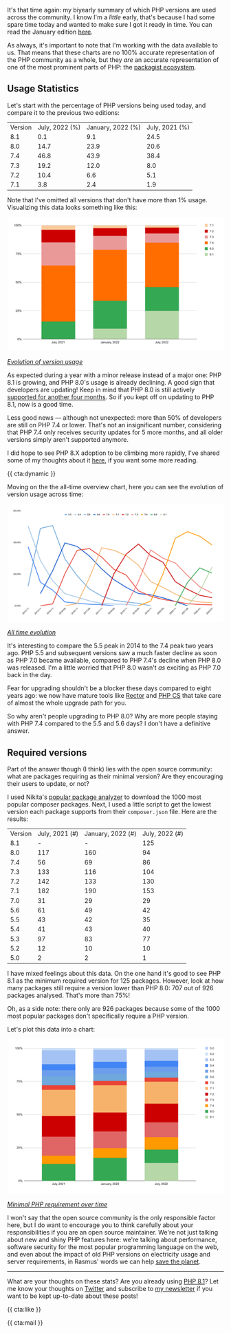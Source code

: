 It's that time again: my biyearly summary of which PHP versions are used across the community. I know I'm a _little_ early, that's because I had some spare time today and wanted to make sure I got it ready in time. You can read the January edition [here](/blog/php-version-stats-january-2022).

As always, it's important to note that I'm working with the data available to us. That means that these charts are no 100% accurate representation of the PHP community as a whole, but they _are_ an accurate representation of one of the most prominent parts of PHP: the [packagist ecosystem](https://packagist.org/php-statistics).

## Usage Statistics

Let's start with the percentage of PHP versions being used today, and compare it to the previous two editions:

<table>

<tr class="table-head">
    <td>Version</td>
    <td>July, 2022 (%)</td>
    <td>January, 2022 (%)</td>
    <td>July, 2021 (%)</td>
</tr>

<tr>
    <td>8.1</td>
    <td>0.1</td>
    <td>9.1</td>
    <td>24.5</td>
</tr>

<tr>
    <td>8.0</td>
    <td>14.7</td>
    <td>23.9</td>
    <td>20.6</td>
</tr>

<tr>
    <td>7.4</td>
    <td>46.8</td>
    <td>43.9</td>
    <td>38.4</td>
</tr>

<tr>
    <td>7.3</td>
    <td>19.2</td>
    <td>12.0</td>
    <td>8.0</td>
</tr>

<tr>
    <td>7.2</td>
    <td>10.4</td>
    <td>6.6</td>
    <td>5.1</td>
</tr>

<tr>
    <td>7.1</td>
    <td>3.8</td>
    <td>2.4</td>
    <td>1.9</td>
</tr>

</table>

Note that I've omitted all versions that don't have more than 1% usage. Visualizing this data looks something like this:

<div class="image-noborder image-wide"></div>

[![](/resources/img/blog/version-stats/2022-july-01.svg)](/resources/img/blog/version-stats/2022-july-01.svg)

<em class="center small">[Evolution of version usage](/resources/img/blog/version-stats/2022-july-01.svg)</em>

As expected during a year with a minor release instead of a major one: PHP 8.1 is growing, and PHP 8.0's usage is already declining. A good sign that developers are updating! Keep in mind that PHP 8.0 is still actively [supported for another four months](*https://www.php.net/supported-versions.php). So if you kept off on updating to PHP 8.1, now is a good time.

Less good news — although not unexpected: more than 50% of developers are still on PHP 7.4 or lower. That's not an insignificant number, considering that PHP 7.4 only receives security updates for 5 more months, and all older versions simply aren't supported anymore.

I did hope to see PHP 8.X adoption to be climbing more rapidly, I've shared some of my thoughts about it [here](/blog/a-storm-in-a-glass-of-water), if you want some more reading.

{{ cta:dynamic }}

Moving on the the all-time overview chart, here you can see the evolution of version usage across time:

<div class="image-noborder image-wide"></div>

[![](/resources/img/blog/version-stats/2022-july-02.svg)](/resources/img/blog/version-stats/2022-july-02.svg)

<em class="center small">[All time evolution](/resources/img/blog/version-stats/2022-july-02.svg)</em>

It's interesting to compare the 5.5 peak in 2014 to the 7.4 peak two years ago. PHP 5.5 and subsequent versions saw a much faster decline as soon as PHP 7.0 became available, compared to PHP 7.4's decline when PHP 8.0 was released. I'm a little worried that PHP 8.0 wasn't _as_ exciting as PHP 7.0 back in the day.  

Fear for upgrading shouldn't be a blocker these days compared to eight years ago: we now have mature tools like [Rector](https://github.com/rectorphp/rector) and [PHP CS](https://github.com/squizlabs/PHP_CodeSniffer) that take care of almost the whole upgrade path for you. 

So why aren't people upgrading to PHP 8.0? Why are more people staying with PHP 7.4 compared to the 5.5 and 5.6 days? I don't have a definitive answer.

## Required versions

Part of the answer though (I think) lies with the open source community: what are packages requiring as their minimal version? Are they encouraging their users to update, or not?

I used Nikita's [popular package analyzer](*https://github.com/nikic/popular-package-analysis) to download the 1000 most popular composer packages. Next, I used a little script to get the lowest version each package supports from their `composer.json` file. Here are the results:

<table>

<tr class="table-head">
    <td>Version</td>
    <td>July, 2021 (#)</td>
    <td>January, 2022 (#)</td>
    <td>July, 2022 (#)</td>
</tr>

<tr>
    <td>8.1</td>
    <td>-</td>
    <td>-</td>
    <td>125</td>
</tr>

<tr>
    <td>8.0</td>
    <td>117</td>
    <td>160</td>
    <td>94</td>
</tr>

<tr>
    <td>7.4</td>
    <td>56</td>
    <td>69</td>
    <td>86</td>
</tr>

<tr>
    <td>7.3</td>
    <td>133</td>
    <td>116</td>
    <td>104</td>
</tr>

<tr>
    <td>7.2</td>
    <td>142</td>
    <td>133</td>
    <td>130</td>
</tr>

<tr>
    <td>7.1</td>
    <td>182</td>
    <td>190</td>
    <td>153</td>
</tr>

<tr>
    <td>7.0</td>
    <td>31</td>
    <td>29</td>
    <td>29</td>
</tr>

<tr>
    <td>5.6</td>
    <td>61</td>
    <td>49</td>
    <td>42</td>
</tr>

<tr>
    <td>5.5</td>
    <td>43</td>
    <td>42</td>
    <td>35</td>
</tr>

<tr>
    <td>5.4</td>
    <td>41</td>
    <td>43</td>
    <td>40</td>
</tr>

<tr>
    <td>5.3</td>
    <td>97</td>
    <td>83</td>
    <td>77</td>
</tr>

<tr>
    <td>5.2</td>
    <td>12</td>
    <td>10</td>
    <td>10</td>
</tr>

<tr>
    <td>5.0</td>
    <td>2</td>
    <td>2</td>
    <td>1</td>
</tr>

</table>

I have mixed feelings about this data. On the one hand it's good to see PHP 8.1 as the minimum required version for 125 packages. However, look at how many packages still require a version lower than PHP 8.0: 707 out of 926 packages analysed. That's more than 75%!

Oh, as a side note: there only are 926 packages because some of the 1000 most popular packages don't specifically require a PHP version. 

Let's plot this data into a chart:

<div class="image-noborder image-wide"></div>

[![](/resources/img/blog/version-stats/2022-july-03.svg)](/resources/img/blog/version-stats/2022-july-03.svg)

<em class="center small">[Minimal PHP requirement over time](/resources/img/blog/version-stats/2022-july-03.svg)</em>

I won't say that the open source community is the only responsible factor here, but I do want to encourage you to think carefully about your responsibilities if you are an open source maintainer. We're not just talking about new and shiny PHP features here: we're talking about performance, software security for the most popular programming language on the web, and even about the impact of old PHP versions on electricity usage and server requirements, in Rasmus' words we can help [save the planet](https://youtu.be/fYTKm2oUzAg?t=617).

---

What are your thoughts on these stats? Are you already using [PHP 8.1](/blog/new-in-php-81)? Let me know your thoughts on [Twitter](*https://twitter.com/brendt_gd) and subscribe to [my newsletter](/newsletter/subscribe) if you want to be kept up-to-date about these posts!

{{ cta:like }}

{{ cta:mail }}
